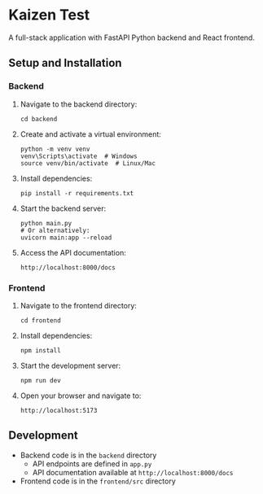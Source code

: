 # Kaizen Test

A full-stack application with FastAPI Python backend and React frontend.

## Setup and Installation

### Backend

1. Navigate to the backend directory:
   ```
   cd backend
   ```

2. Create and activate a virtual environment:
   ```
   python -m venv venv
   venv\Scripts\activate  # Windows
   source venv/bin/activate  # Linux/Mac
   ```

3. Install dependencies:
   ```
   pip install -r requirements.txt
   ```

4. Start the backend server:
   ```
   python main.py
   # Or alternatively:
   uvicorn main:app --reload 
   ```

5. Access the API documentation:
   ```
   http://localhost:8000/docs
   ```

### Frontend

1. Navigate to the frontend directory:
   ```
   cd frontend
   ```

2. Install dependencies:
   ```
   npm install
   ```

3. Start the development server:
   ```
   npm run dev
   ```

4. Open your browser and navigate to:
   ```
   http://localhost:5173
   ```

## Development

- Backend code is in the `backend` directory
  - API endpoints are defined in `app.py`
  - API documentation available at `http://localhost:8000/docs`
- Frontend code is in the `frontend/src` directory
